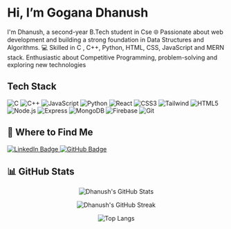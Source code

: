 # Hi, I’m Gogana Dhanush

I'm Dhanush, a second-year B.Tech student in Cse 🌐 Passionate about web development and building a strong foundation in Data Structures and Algorithms. 💻 Skilled in C , C++, Python, HTML, CSS, JavaScript and MERN stack.
Enthusiastic about Competitive Programming, problem-solving and exploring new technologies

## Tech Stack

![C](https://img.shields.io/badge/C-00599C?style=flat&logo=c&logoColor=white)
![C++](https://img.shields.io/badge/C++-00599C?style=flat&logo=cplusplus&logoColor=white)
![JavaScript](https://img.shields.io/badge/JavaScript-F7DF1E?style=flat&logo=javascript&logoColor=black)
![Python](https://img.shields.io/badge/Python-3776AB?style=flat&logo=python&logoColor=white)
![React](https://img.shields.io/badge/React-20232A?style=flat&logo=react&logoColor=61DAFB)
![CSS3](https://img.shields.io/badge/CSS3-1572B6?style=flat&logo=css3&logoColor=white)
![Tailwind](https://img.shields.io/badge/Tailwind_CSS-38B2AC?style=flat&logo=tailwind-css&logoColor=white)
![HTML5](https://img.shields.io/badge/HTML5-E34F26?style=flat&logo=html5&logoColor=white)
![Node.js](https://img.shields.io/badge/Node.js-339933?style=flat&logo=node.js&logoColor=white)
![Express](https://img.shields.io/badge/Express.js-000000?style=flat&logo=express&logoColor=white)
![MongoDB](https://img.shields.io/badge/MongoDB-4EA94B?style=flat&logo=mongodb&logoColor=white)
![Firebase](https://img.shields.io/badge/Firebase-FFCA28?style=flat&logo=firebase&logoColor=black)
![Git](https://img.shields.io/badge/Git-F05032?style=flat&logo=git&logoColor=white)

## 🔗 Where to Find Me

<p align="left">
  <a href="https://www.linkedin.com/in/goganadhanush" target="_blank">
    <img src="https://img.shields.io/badge/LinkedIn-Gogana%20Dhanush-0A66C2?style=for-the-badge&logo=linkedin&logoColor=white" alt="LinkedIn Badge"/>
  </a>
  <a href="https://github.com/goganadhanush" target="_blank">
    <img src="https://img.shields.io/badge/GitHub-goganadhanush-171515?style=for-the-badge&logo=github&logoColor=white" alt="GitHub Badge"/>
  </a>
</p>


## 📊 GitHub Stats

<div align="center">

![Dhanush's GitHub Stats](https://github-readme-stats.vercel.app/api?username=goganadhanush&show_icons=true&theme=tokyonight&rank_icon=github&count_private=true&hide=issues)

![Dhanush's GitHub Streak](https://streak-stats.demolab.com/?user=goganadhanush&theme=tokyonight&fire=FF7F50)

![Top Langs](https://github-readme-stats.vercel.app/api/top-langs/?username=goganadhanush&layout=compact&theme=tokyonight)

</div>

